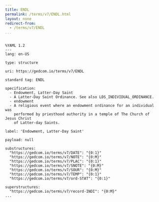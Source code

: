 ```yaml
---
title: ENDL
permalink: /terms/v7/ENDL.html
layout: none
redirect-from:
  - /terms/v7/ENDL
...
```


```

%YAML 1.2
---
lang: en-US

type: structure

uri: https://gedcom.io/terms/v7/ENDL

standard tag: ENDL

specification:
  - Endowment, Latter-Day Saint
  - A Latter-Day Saint Ordinance. See also LDS_INDIVIDUAL_ORDINANCE.
  - endowment
  - A religious event where an endowment ordinance for an individual was
    performed by priesthood authority in a temple of The Church of Jesus Christ
    of Latter-day Saints.

label: 'Endowment, Latter-Day Saint'

payload: null

substructures:
  "https://gedcom.io/terms/v7/DATE": "{0:1}"
  "https://gedcom.io/terms/v7/NOTE": "{0:M}"
  "https://gedcom.io/terms/v7/PLAC": "{0:1}"
  "https://gedcom.io/terms/v7/SNOTE": "{0:M}"
  "https://gedcom.io/terms/v7/SOUR": "{0:M}"
  "https://gedcom.io/terms/v7/TEMP": "{0:1}"
  "https://gedcom.io/terms/v7/ord-STAT": "{0:1}"

superstructures:
  "https://gedcom.io/terms/v7/record-INDI": "{0:M}"
...

```

